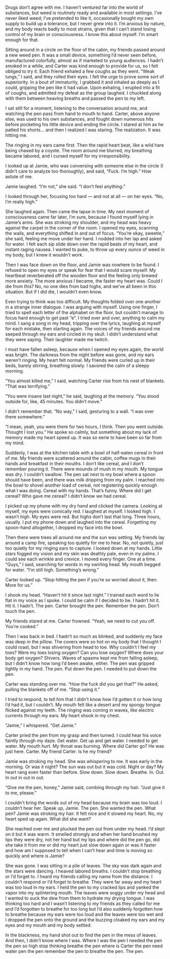 Drugs don’t agree with me. I haven’t ventured far into the world of substances, but weed is routinely ready and available in most settings. I’ve never liked weed; I’ve pretended to like it, occasionally bought my own supply to build up a tolerance, but I never grew into it. I’m anxious by nature, and my body reacts badly to most strains, given that I can’t stand losing control of my brain or consciousness. I know this about myself. I’m smart enough for that. 

Sitting around in a circle on the floor of the cabin, my friends passed around a new weed pen. It was a small device, something I’d never seen before, manufactured colorfully, almost as if marketed to young audiences. I hadn’t smoked in a while, and Carter was kind enough to provide for us, so I felt obliged to try it. Each friend exhaled a few coughs as they went. “Weak lungs,” I said, and they rolled their eyes. I felt the urge to prove some sort of superiority. In a bout of immaturity, I grabbed it and inhaled as deeply as I could, gripping the pen like it had value. Upon exhaling, I erupted into a fit of coughs, and admitted my defeat as the group laughed. I chuckled along with them between heaving breaths and passed the pen to my left. 

I sat still for a moment, listening to the conversation around me, and watching the pen pass from hand to mouth to hand. Carter, above anyone else, was used to his own substances, and fought down numerous hits before pocketing his little device and ending the circle. I stared at him as he patted his shorts… and then I realized I was staring. The realization. It was hitting me. 

The ringing in my ears came first. Then the rapid heart beat, like a wild hare being chased by a coyote. The room around me blurred, my breathing became labored, and I cursed myself for my irresponsibility.

I looked up at Jamie, who was conversing with someone else in the circle (I didn’t care to analyze too thoroughly), and said, 
“Fuck. I’m high.” How astute of me. 

Jamie laughed. “I’m not,” she said. “I don’t feel anything.” 

I looked through her, focusing too hard — and not at all — on her eyes. “No, I’m really high.”

She laughed again. Then came the lapse in time. My next moment of consciousness came far later, I’m sure, because I found myself lying in Jamie’s arms. She was stroking my shoulder, and my head was heavy against the carpet in the corner of the room. I opened my eyes, scanning the walls, and everything shifted in and out of focus. “You’re okay, sweetie,” she said, feeling me move under her hand. I nodded into her lap and asked for water. I felt each sip slide down over the rapid beats of my heart, and instant raging nausea. I wanted to puke, to throw up every ounce of weed in my body, but I knew it wouldn’t work. 

Then I was face down on the floor, and Jamie was nowhere to be found. I refused to open my eyes or speak for fear that I would scare myself. My heartbeat reverberated off the wooden floor and the feeling only brewed more anxiety. The more anxious I became, the faster my heart was. Could I die from this? No, no one dies from bad highs, and we’ve all been in this situation. But if I did die, I wouldn’t even know. 

Even trying to think was too difficult. My thoughts folded over one another in a strange inner dialogue. I was arguing with myself. Using one finger, I tried to spell each letter of the alphabet on the floor, but couldn’t manage to focus hard enough to get past “e”. I tried over and over, anything to calm my mind. I sang a song in my head, tripping over the lyrics, laughing at myself for each mistake, then starting again. The voices of my friends around me seeped through my ears and circled in my skull. I didn’t understand what they were saying. Their laughter made me twitch. 

I must have fallen asleep, because when I opened my eyes again, the world was bright. The darkness from the night before was gone, and my ears weren’t ringing. My heart felt normal. My friends were curled up in their beds, barely stirring, breathing slowly. I savored the calm of a sleepy morning. 

“You almost killed me,” I said, watching Carter rise from his nest of blankets. “That was terrifying.”

“You were insane last night,” he said, laughing at the memory. “You stood outside for, like, 45 minutes. You didn’t move.”

I didn’t remember that. “No way,” I said, gesturing to a wall. “I was over there somewhere.”

“I mean, yeah, you were there for two hours, I think. Then you went outside. Thought I lost you.” He spoke so calmly, but something about my lack of memory made my heart speed up. It was so eerie to have been so far from my mind. 

Suddenly, I was at the kitchen table with a bowl of half-eaten cereal in front of me. My friends were scattered around the cabin, coffee mugs in their hands and breakfast in their mouths. I don’t like cereal, and I don’t remember pouring it. There were mounds of mush in my mouth. My tongue was dry. I couldn’t swallow. The pen sat next to my bowl where a spoon should have been, and there was milk dripping from my palm. I reached into the bowl to shovel another load of cereal, not registering quickly enough what I was doing. Cereal with my hands. That’s funny. Where did I get cereal? Who gave me cereal? I didn’t know we had cereal. 

I picked up my phone with my dry hand and clicked the camera. Looking at myself, my eyes were comically red. I laughed at myself. I looked high. I wasn’t high. My eyes were red. But highs don’t last that long. Three hours, usually. I put my phone down and laughed into the cereal. Forgetting my spoon-hand altogether, I dropped my face into the bowl. 

Then there were trees all around me and the sun was setting. My friends lay around a camp fire, speaking too quietly for me to hear. No, not quietly, just too quietly for my ringing ears to capture. I looked down at my hands. Little stars fogged my vision and my skin was deathly pale, even in my palms. I could see each wrinkle and crevice. I moved every finger. One at a time. 
“Guys,” I said, searching for words in my swirling head. My mouth begged for water. “I’m still high. Something’s wrong.”

Carter looked up. “Stop hitting the pen if you’re so worried about it, then. More for us.”

I shook my head. “Haven’t hit it since last night.” I trained each word to lie flat in my voice as I spoke. I could be calm if I decided to be. I hadn’t hit it. Hit it. I hadn’t. The pen. Carter brought the pen. Remember the pen. Don’t touch the pen. 

My friends stared at me. Carter frowned. “Yeah, we need to cut you off. You’re cooked.” 

Then I was back in bed. I hadn’t so much as blinked, and suddenly my face was deep in the pillow. The covers were so hot on my body that I thought I could roast, but I was shivering from head to toe. Why couldn’t I feel my toes? Were my toes losing oxygen? Can you lose oxygen? Where does your body get oxygen? Shivers. Waves of spasms kept me from falling asleep, but I didn’t know how long I’d been awake, either. The pen was gripped tightly in my hand. The pen. Put down the pen. I needed to put down the pen. 

Carter was standing over me. “How the fuck did you get that?” He asked, pulling the blankets off of me. “Stop using it.”

I tried to respond, to tell him that I didn’t know how I’d gotten it or how long I’d had it, but I couldn’t. My mouth felt like a desert and my spongy tongue flicked against my teeth. The ringing was coming in waves, like electric currents through my ears. My heart shook in my chest. 

“Jamie,” I whispered. “Get Jamie.”

Carter pried the pen from my grasp and then turned. I could hear his voice faintly through my daze. Get water. Get up and get water. I needed to get water. My mouth hurt. My throat was burning. Where did Carter go? He was just here. Carter. My friend Carter. Is he my friend? 

Jamie was stroking my head. She was whispering to me. It was early in the morning. Or was it night? The sun was out but it was cold. Night or day? My heart rang even faster than before. Slow down. Slow down. Breathe. In. Out. In out in out in out. 

“Give me the pen, honey,” Jamie said, combing through my hair. “Just give it to me, please.”

I couldn’t bring the words out of my head because my brain was too loud. I couldn’t hear her. Speak up, Jamie. The pen. She wanted the pen. What pen? Jamie was stroking my hair. It felt nice and it slowed my heart. No, my heart sped up again. What did she want?

She reached over me and plucked the pen out from under my head. I’d slept on it but it was warm. It smelled strongly and when her hand brushed my lips they were dry, not her hand but my lips and where did the pen go, did she take it from me or did my heart just slow down again or was it faster and how am I supposed to tell when I can’t hear and time is moving so quickly and where is Jamie?

She was gone. I was sitting in a pile of leaves. The sky was dark again and the stars were dancing. I heaved labored breaths. I couldn’t stop breathing or I’d forget to. I heard my friends calling my name from the distance. I couldn’t respond or I’d forget to breathe. They were far away and my heart was too loud in my ears. I held the pen to my cracked lips and yanked the vapor into my splintering mouth. The leaves were soggy under my head and I wanted to suck the dew from them to hydrate my drying tongue. I was thinking too hard and I wasn’t listening to my friends as they called for me and I’d forgotten to breathe for too long but I’d also suddenly forgotten how to breathe because my ears were too loud and the leaves were too wet and I dropped the pen onto the ground and the buzzing cloaked my ears and my eyes and my mouth and my body settled. 

In the blackness, my hand shot out to find the pen in the mess of leaves. And then, I didn’t know where I was. Where I was the pen I needed the pen the pen so high stop thinking breathe the pen where is Carter the pen need water pen the pen remember the pen to breathe the pen. The pen. 